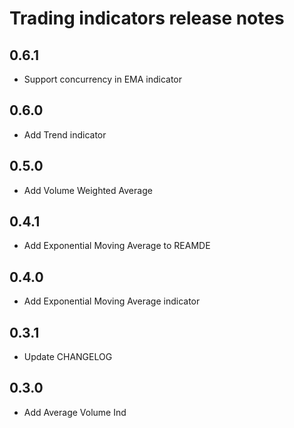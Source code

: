# Trading indicators release notes

## 0.6.1

* Support concurrency in EMA indicator

## 0.6.0

* Add Trend indicator

## 0.5.0

* Add Volume Weighted Average 

## 0.4.1

* Add Exponential Moving Average to REAMDE

## 0.4.0

* Add Exponential Moving Average indicator

## 0.3.1

* Update CHANGELOG

## 0.3.0

* Add Average Volume Ind